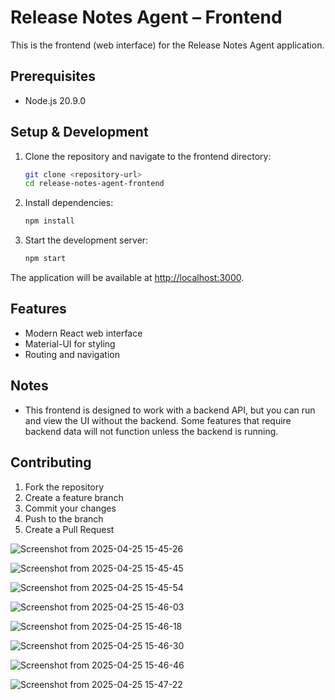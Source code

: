 # Release Notes Agent – Frontend

This is the frontend (web interface) for the Release Notes Agent application.

## Prerequisites

- Node.js 20.9.0

## Setup & Development

1. Clone the repository and navigate to the frontend directory:
   ```bash
   git clone <repository-url>
   cd release-notes-agent-frontend
   ```

2. Install dependencies:
   ```bash
   npm install
   ```

3. Start the development server:
   ```bash
   npm start
   ```

The application will be available at [http://localhost:3000](http://localhost:3000).

## Features

- Modern React web interface
- Material-UI for styling
- Routing and navigation

## Notes

- This frontend is designed to work with a backend API, but you can run and view the UI without the backend. Some features that require backend data will not function unless the backend is running.

## Contributing

1. Fork the repository
2. Create a feature branch
3. Commit your changes
4. Push to the branch
5. Create a Pull Request
   
![Screenshot from 2025-04-25 15-45-26](https://github.com/user-attachments/assets/156d9743-5e23-44a4-a166-140befb992c7)

![Screenshot from 2025-04-25 15-45-45](https://github.com/user-attachments/assets/f5b61c20-4a10-409f-88bc-cc11bd1bfa4e)

![Screenshot from 2025-04-25 15-45-54](https://github.com/user-attachments/assets/828d3e2a-5ab6-4428-ba9f-00dbde88eeaa)

![Screenshot from 2025-04-25 15-46-03](https://github.com/user-attachments/assets/bee8b667-7641-47f1-b163-38f1ad961607)

![Screenshot from 2025-04-25 15-46-18](https://github.com/user-attachments/assets/89dc0eee-4c9d-4069-baf5-524360e1bd1e)

![Screenshot from 2025-04-25 15-46-30](https://github.com/user-attachments/assets/d613eddd-7676-4147-afff-b503c276c7bc)

![Screenshot from 2025-04-25 15-46-46](https://github.com/user-attachments/assets/aa94d495-39cf-4232-8b84-2d08cbda4ed8)

![Screenshot from 2025-04-25 15-47-22](https://github.com/user-attachments/assets/0812d156-950d-4322-b7a6-fb8b4ff28212)







